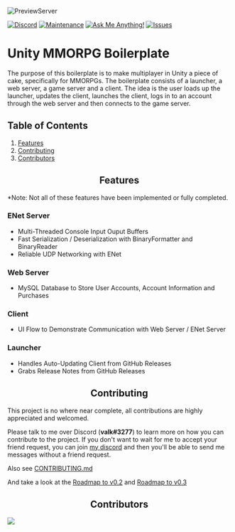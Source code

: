 ![PreviewServer](https://i.gyazo.com/acf5808f64dbf0971198c6b01ec0433c.png)

[![Discord][discord]][discord-url]
[![Maintenance][maintenance]][discord-url]
[![Ask Me Anything!][ask-me-anything]][discord-url]
[![Issues][issues]][issues-url]

<h1>Unity MMORPG Boilerplate</h1>
The purpose of this boilerplate is to make multiplayer in Unity a piece of cake, specifically for MMORPGs. The boilerplate consists of a launcher, a web server, a game server and a client. The idea is the user loads up the launcher, updates the client, launches the client, logs in to an account through the web server and then connects to the game server.

<h2>Table of Contents</h2>

1. [Features](#features)
2. [Contributing](#contributing)
3. [Contributors](#contributors)

<h2 align="center">Features</h2>

*Note: Not all of these features have been implemented or fully completed.

<h3 align="left">ENet Server</h3>

- Multi-Threaded Console Input Ouput Buffers
- Fast Serialization / Deserialization with BinaryFormatter and BinaryReader
- Reliable UDP Networking with ENet

<h3 align="left">Web Server</h3>

- MySQL Database to Store User Accounts, Account Information and Purchases

<h3 align="left">Client</h3>

- UI Flow to Demonstrate Communication with Web Server / ENet Server

<h3 align="left">Launcher</h3>

- Handles Auto-Updating Client from GitHub Releases
- Grabs Release Notes from GitHub Releases

<h2 align="center">Contributing</h2>

This project is no where near complete, all contributions are highly appreciated and welcomed.

Please talk to me over Discord (**valk#3277**) to learn more on how you can contribute to the project. If you don't want to wait for me to accept your friend request, you can join [my discord](https://discord.gg/thMupbv) and then you'll be able to send me messages without a friend request.

Also see [CONTRIBUTING.md](https://github.com/valkyrienyanko/Unity-ENet-Model/blob/master/.github/CONTRIBUTING.md)

And take a look at the [Roadmap to v0.2](https://github.com/valkyrienyanko/Unity-ENet-Model/issues/12) and [Roadmap to v0.3](https://github.com/valkyrienyanko/Unity-MMORPG-Boilerplate/issues/31)

<h2 align="center">Contributors</h2>

<a href="https://github.com/valkyrienyanko/Unity-ENet-Model/graphs/contributors">
  <img src="https://contributors-img.web.app/image?repo=valkyrienyanko/Unity-ENet-Model" />
</a>

<!--BADGES AND LINKS-->
<!--Discord Badge Image-->
[discord]: https://img.shields.io/discord/453710350454620160.svg
<!--Discord Link-->
[discord-url]: https://discord.gg/thMupbv
<!--Maintenance Image-->
[maintenance]: https://img.shields.io/badge/Maintained%3F-yes-green.svg 
<!--Ask Me Anything Image-->
[ask-me-anything]: https://img.shields.io/badge/Ask%20me-anything-1abc9c.svg 
<!--Issues Image-->
[issues]: https://img.shields.io/github/issues/valkyrienyanko/Unity-ENet-Model 
<!--Issues Link-->
[issues-url]: https://github.com/valkyrienyanko/Unity-MMORPG-Boilerplate/issues 
